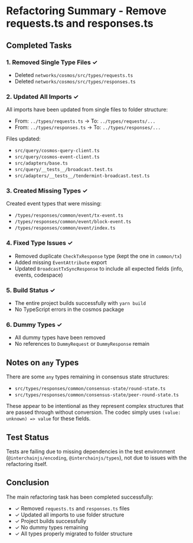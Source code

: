 # Refactoring Summary - Remove requests.ts and responses.ts

## Completed Tasks

### 1. Removed Single Type Files ✓
- Deleted `networks/cosmos/src/types/requests.ts`
- Deleted `networks/cosmos/src/types/responses.ts`

### 2. Updated All Imports ✓
All imports have been updated from single files to folder structure:
- From: `../types/requests.ts` → To: `../types/requests/...`
- From: `../types/responses.ts` → To: `../types/responses/...`

Files updated:
- `src/query/cosmos-query-client.ts`
- `src/query/cosmos-event-client.ts`
- `src/adapters/base.ts`
- `src/query/__tests__/broadcast.test.ts`
- `src/adapters/__tests__/tendermint-broadcast.test.ts`

### 3. Created Missing Types ✓
Created event types that were missing:
- `/types/responses/common/event/tx-event.ts`
- `/types/responses/common/event/block-event.ts`
- `/types/responses/common/event/index.ts`

### 4. Fixed Type Issues ✓
- Removed duplicate `CheckTxResponse` type (kept the one in `common/tx`)
- Added missing `EventAttribute` export
- Updated `BroadcastTxSyncResponse` to include all expected fields (info, events, codespace)

### 5. Build Status ✓
- The entire project builds successfully with `yarn build`
- No TypeScript errors in the cosmos package

### 6. Dummy Types ✓
- All dummy types have been removed
- No references to `DummyRequest` or `DummyResponse` remain

## Notes on `any` Types

There are some `any` types remaining in consensus state structures:
- `src/types/responses/common/consensus-state/round-state.ts`
- `src/types/responses/common/consensus-state/peer-round-state.ts`

These appear to be intentional as they represent complex structures that are passed through without conversion. The codec simply uses `(value: unknown) => value` for these fields.

## Test Status

Tests are failing due to missing dependencies in the test environment (`@interchainjs/encoding`, `@interchainjs/types`), not due to issues with the refactoring itself.

## Conclusion

The main refactoring task has been completed successfully:
- ✓ Removed `requests.ts` and `responses.ts` files
- ✓ Updated all imports to use folder structure
- ✓ Project builds successfully
- ✓ No dummy types remaining
- ✓ All types properly migrated to folder structure